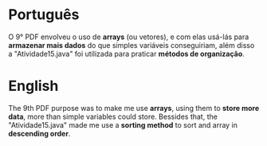 # Português
O 9° PDF envolveu o uso de **arrays** (ou vetores), e com elas usá-lás para **armazenar mais dados** do que simples variáveis conseguiriam, além disso a "Atividade15.java" foi utilizada para praticar **métodos de organização**.

# English
The 9th PDF purpose was to make me use **arrays**, using them to **store more data**, more than simple variables could store. Bessides that, the "Atividade15.java" made me use a **sorting method** to sort and array in **descending order**.